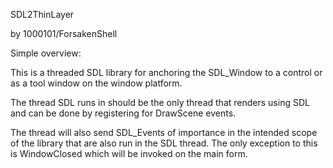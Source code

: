 ﻿SDL2ThinLayer

by 1000101/ForsakenShell

Simple overview:

This is a threaded SDL library for anchoring the SDL_Window to a control or as a tool window on the window platform.

The thread SDL runs in should be the only thread that renders using SDL and can be done by registering for DrawScene events.

The thread will also send SDL_Events of importance in the intended scope of the library that are also run in the SDL thread.  The only exception to this is WindowClosed which will be invoked on the main form.

